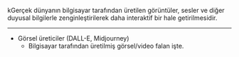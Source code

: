 kGerçek dünyanın bilgisayar tarafından üretilen görüntüler, sesler ve diğer duyusal bilgilerle zenginleştirilerek daha interaktif bir hale getirilmesidir.

---
- Görsel üreticiler (DALL-E, Midjourney)
	- Bilgisayar tarafından üretilmiş görsel/video falan işte.